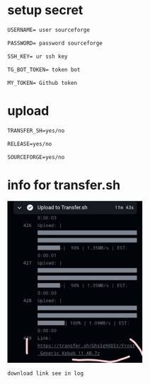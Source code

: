 # setup secret

```
USERNAME= user sourceforge
```
``` 
PASSWORD= password sourceforge
```
``` 
SSH_KEY= ur ssh key
```
```
TG_BOT_TOKEN= token bot
```
```
MY_TOKEN= Github token
```

# upload

```
TRANSFER_SH=yes/no
```
```
RELEASE=yes/no
```
```
SOURCEFORGE=yes/no
```

# info for transfer.sh

<img align='center' src='https://raw.githubusercontent.com/Frostleaft07/ErfgBuild/main/20231126_101031.jpg' width='305'>

```download link see in log```
